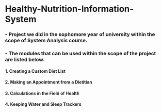 # Healthy-Nutrition-Information-System

### - Project we did in the sophomore year of university within the scope of System Analysis course.

### - The modules that can be used within the scope of the project are listed below.
#### 1.  Creating a Custom Diet List
#### 2.  Making an Appointment from a Dietitian
#### 3.  Calculations in the Field of Health
#### 4.  Keeping Water and Sleep Trackers
